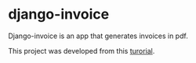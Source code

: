 # django-invoice

Django-invoice is an app that generates invoices in pdf.

This project was developed from this [turorial](https://www.youtube.com/watch?v=A_j5TAhY3sw).
